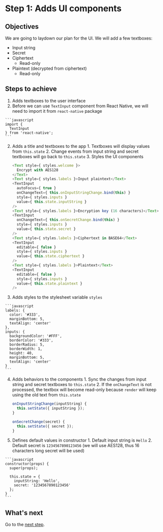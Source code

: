 # Step 1: Adds UI components

## Objectives

We are going to laydown our plan for the UI. We will add a few textboxes:

* Input string
* Secret
* Ciphertext
  * Read-only
* Plaintext (decrypted from ciphertext)
  * Read-only

## Steps to achieve

1. Adds textboxes to the user interface
  1. Before we can use `TextInput` component from React Native, we will need to import it from `react-native` package

    ```javascript
    import {
      TextInput
    } from 'react-native';
    ```

  2. Adds a title and textboxes to the app
    1. Textboxes will display values from `this.state`
    2. Change events from input string and secret textboxes will go back to `this.state`
    3. Styles the UI components

      ```javascript
      <Text style={ styles.welcome }>
        Encrypt with AES128
      </Text>
      <Text style={ styles.labels }>Input plaintext</Text>
      <TextInput
        autoFocus={ true }
        onChangeText={ this.onInputStringChange.bind(this) }
        style={ styles.inputs }
        value={ this.state.inputString }
      />
      <Text style={ styles.labels }>Encryption key (16 characters)</Text>
      <TextInput
        onChangeText={ this.onSecretChange.bind(this) }
        style={ styles.inputs }
        value={ this.state.secret }
      />
      <Text style={ styles.labels }>Ciphertext in BASE64</Text>
      <TextInput
        editable={ false }
        style={ styles.inputs }
        value={ this.state.ciphertext }
      />
      <Text style={ styles.labels }>Plaintext</Text>
      <TextInput
        editable={ false }
        style={ styles.inputs }
        value={ this.state.plaintext }
      />
      ```

  3. Adds styles to the stylesheet variable `styles`

    ```javascript
    labels: {
      color: '#333',
      marginBottom: 5,
      textAlign: 'center'
    },
    inputs: {
      backgroundColor: '#FFF',
      borderColor: '#333',
      borderRadius: 5,
      borderWidth: 1,
      height: 40,
      marginBottom: 5,
      textAlign: 'center'
    }
    ```

  4. Adds behaviors to the components
    1. Sync the changes from input string and secret textboxes to `this.state`
    2. If the `onChangeText` is not processed, the textbox will become read-only because `render` will keep using the old text from `this.state`

      ```javascript
      onInputStringChange(inputString) {
        this.setState({ inputString });
      }

      onSecretChange(secret) {
        this.setState({ secret });
      }
      ```

  5. Defines default values in constructor
    1. Default input string is `Hello`
    2. Default secret is `1234567890123456` (we will use AES128, thus 16 characters long secret will be used)

    ```javascript
    constructor(props) {
      super(props);

      this.state = {
        inputString: 'Hello',
        secret: '1234567890123456'
      };
    }
    ```

## What's next

Go to the [next step](https://github.com/candrholdings/reactnative-crypto-demo/tree/step-2).